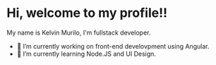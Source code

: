 # Hi, welcome to my profile!!
My name is Kelvin Murilo, I'm fullstack developer.
 
- 🔭 I’m currently working on front-end develovpment using Angular.
- 🌱 I’m currently learning Node.JS and UI Design.

<!--
**kelvinmuriilo/kelvinmuriilo** is a ✨ _special_ ✨ repository because its `README.md` (this file) appears on your GitHub profile.

Here are some ideas to get you started:

- 🔭 I’m currently working on ...
- 🌱 I’m currently learning ...
- 👯 I’m looking to collaborate on ...
- 🤔 I’m looking for help with ...
- 💬 Ask me about ...
- 📫 How to reach me: ...
- 😄 Pronouns: ...
- ⚡ Fun fact: ...
-->
